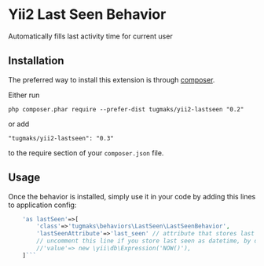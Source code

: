 Yii2 Last Seen Behavior
=======================
Automatically fills last activity time for current user

Installation
------------

The preferred way to install this extension is through [composer](http://getcomposer.org/download/).

Either run

```
php composer.phar require --prefer-dist tugmaks/yii2-lastseen "0.2"
```

or add

```
"tugmaks/yii2-lastseen": "0.3"
```

to the require section of your `composer.json` file.


Usage
-----

Once the behavior is installed, simply use it in your code by adding this lines to application config:

```php
    'as lastSeen'=>[
        'class'=>'tugmaks\behaviors\LastSeen\LastSeenBehavior',
        'lastSeenAttribute'=>'last_seen' // attribute that stores last seen time in user table
        // uncomment this line if you store last seen as datetime, by default beahavior saves as unixtime
        //'value'=> new \yii\db\Expression('NOW()'),
    ]```
